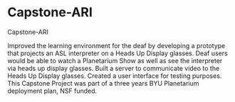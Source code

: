 # Capstone-ARI
Capstone-ARI

Improved the learning environment for the deaf by developing a prototype that projects an ASL interpreter on a Heads Up Display glasses. Deaf users would be able to watch a Planetarium Show as well as see the interpreter via heads up display glasses. Built a server to communicate video to the Heads Up Display glasses. Created a user interface for testing purposes. This Capstone Project was part of a three years BYU Planetarium deployment plan, NSF funded.
